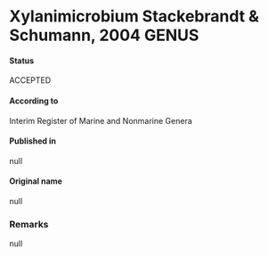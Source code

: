 Xylanimicrobium Stackebrandt & Schumann, 2004 GENUS
=======

#### Status
ACCEPTED

#### According to
Interim Register of Marine and Nonmarine Genera

#### Published in
null

#### Original name
null

### Remarks
null